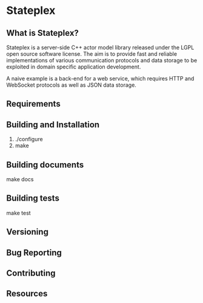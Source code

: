 Stateplex
=========


What is Stateplex?
------------------

Stateplex is a server-side C++ actor model library released under the LGPL
open source software license. The aim is to provide fast and reliable
implementations of various communication protocols and data storage
to be exploited in domain specific application development.

A naive example is a back-end for a web service, which requires HTTP and
WebSocket protocols as well as JSON data storage.


Requirements
------------


Building and Installation
-------------------------

1. ./configure
2. make


Building documents
------------------

make docs


Building tests
--------------

make test


Versioning
----------


Bug Reporting
-------------


Contributing
------------


Resources
---------
